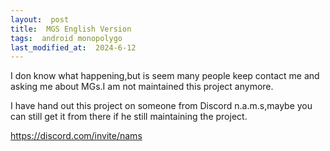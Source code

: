 ```yaml
---
layout:  post
title:  MGS English Version
tags:  android monopolygo
last_modified_at:  2024-6-12
---
```


I don know what happening,but is seem many people keep contact me and asking me about MGs.I am not maintained this project anymore.

I have hand out this project on someone from Discord n.a.m.s,maybe you can still get it from there if he still maintaining the project.

https://discord.com/invite/nams
